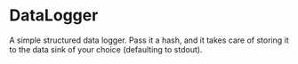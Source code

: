 # DataLogger
A simple structured data logger.  Pass it a hash, and it takes care of storing it to the data sink of your choice (defaulting to stdout).
